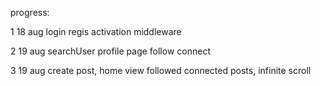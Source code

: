 progress:

1
18 aug
login regis activation middleware

2
19 aug
searchUser profile page follow connect


3
19 aug
create post, home view followed connected posts, infinite scroll